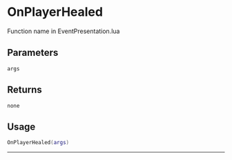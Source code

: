 # OnPlayerHealed
Function name in EventPresentation.lua
## Parameters
`args`
## Returns
`none`
## Usage
```lua
OnPlayerHealed(args)
```
---
